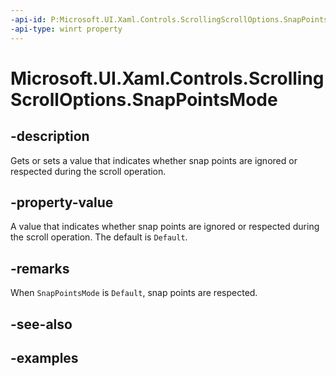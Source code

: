 ```yaml
---
-api-id: P:Microsoft.UI.Xaml.Controls.ScrollingScrollOptions.SnapPointsMode
-api-type: winrt property
---
```


# Microsoft.UI.Xaml.Controls.ScrollingScrollOptions.SnapPointsMode

<!--
public Microsoft.UI.Xaml.Controls.ScrollingSnapPointsMode SnapPointsMode { get; set; }
-->

## -description

Gets or sets a value that indicates whether snap points are ignored or respected during the scroll operation.

## -property-value

A value that indicates whether snap points are ignored or respected during the scroll operation. The default is `Default`.

## -remarks

When `SnapPointsMode` is `Default`, snap points are respected.

## -see-also

## -examples


